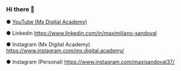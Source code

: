 ### Hi there 👋

● <a href="https://www.youtube.com/watch?v=-AV4LfKtlTk&list=PLfwQfDfaNmvq1o1aQMyzdcimX8QOgPBHx&index=2&t=0s" rel="nofollow">YouTube (Mx Digital Academy)</a>

● Linkedin
  https://www.linkedin.com/in/maximiliano-sandoval

● Instagram (Mx Digital Academy)
  https://www.instagram.com/mx.digital.academy/

● Instagram (Personal)
  https://www.instagram.com/maxisandoval37/
  
  
  

<!--
**maxisandoval37/maxisandoval37** is a ✨ _special_ ✨ repository because its `README.md` (this file) appears on your GitHub profile.

Here are some ideas to get you started:

- 🔭 I’m currently working on ...
- 🌱 I’m currently learning ...
- 👯 I’m looking to collaborate on ...
- 🤔 I’m looking for help with ...
- 💬 Ask me about ...
- 📫 How to reach me: ...
- 😄 Pronouns: ...
- ⚡ Fun fact: ...
-->
